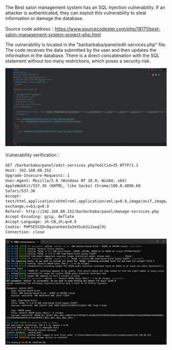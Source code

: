 



The Best salon management system has an SQL injection vulnerability. If an attacker is authenticated, they can exploit this vulnerability to steal information or damage the database.





Source code address：https://www.sourcecodester.com/php/18171/best-salon-management-system-project-php.html



The vulnerability is located in the "barbarbaba/panel/edit-services.php" file. The code receives the data submitted by the user and then updates the information in the database. There is a direct concatenation with the SQL statement without too many restrictions, which poses a security risk.

![image-20250621120947810](images/image-20250621120947810.png)





Vulnerability verification：

```
GET /barbarbaba/panel/edit-services.php?editid=35 HTTP/1.1
Host: 192.168.80.152
Upgrade-Insecure-Requests: 1
User-Agent: Mozilla/5.0 (Windows NT 10.0; Win64; x64) AppleWebKit/537.36 (KHTML, like Gecko) Chrome/100.0.4896.60 Safari/537.36
Accept: text/html,application/xhtml+xml,application/xml;q=0.9,image/avif,image/webp,image/apng,*/*;q=0.8,application/signed-exchange;v=b3;q=0.9
Referer: http://192.168.80.152/barbarbaba/panel/manage-services.php
Accept-Encoding: gzip, deflate
Accept-Language: zh-CN,zh;q=0.9
Cookie: PHPSESSID=9qunanken3a3eh5ub3i2aegl9i
Connection: close

```

 ![image-20250621120924065](images/image-20250621120924065.png)



































